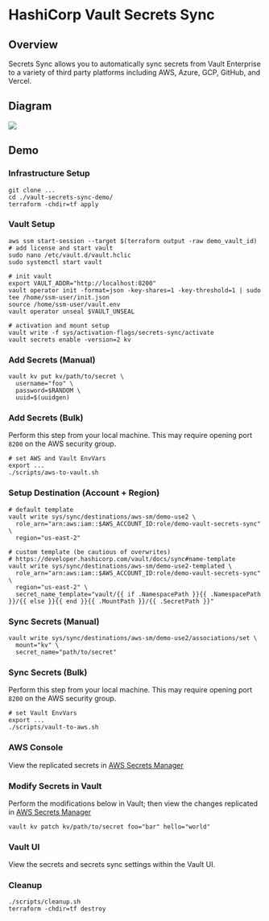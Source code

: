 # HashiCorp Vault Secrets Sync

## Overview
Secrets Sync allows you to automatically sync secrets from Vault Enterprise to a variety of third party platforms including AWS, Azure, GCP, GitHub, and Vercel.

## Diagram
<img src="https://www.hashicorp.com/_next/image?url=https%3A%2F%2Fwww.datocms-assets.com%2F2885%2F1712857918-vault-secrets-sync-final.png&w=3840&q=75">

## Demo

### Infrastructure Setup
```shell
git clone ...
cd ./vault-secrets-sync-demo/
terraform -chdir=tf apply
```

### Vault Setup
```shell
aws ssm start-session --target $(terraform output -raw demo_vault_id)
# add license and start vault
sudo nano /etc/vault.d/vault.hclic
sudo systemctl start vault

# init vault
export VAULT_ADDR="http://localhost:8200"
vault operator init -format=json -key-shares=1 -key-threshold=1 | sudo tee /home/ssm-user/init.json
source /home/ssm-user/vault.env
vault operator unseal $VAULT_UNSEAL

# activation and mount setup
vault write -f sys/activation-flags/secrets-sync/activate
vault secrets enable -version=2 kv
```

### Add Secrets (Manual)
```shell
vault kv put kv/path/to/secret \
  username="foo" \
  password=$RANDOM \
  uuid=$(uuidgen)
```

### Add Secrets (Bulk)
Perform this step from your local machine. This may require opening port `8200` on the AWS security group.
```shell
# set AWS and Vault EnvVars
export ...
./scripts/aws-to-vault.sh
```

### Setup Destination (Account + Region)
```shell
# default template
vault write sys/sync/destinations/aws-sm/demo-use2 \
  role_arn="arn:aws:iam::$AWS_ACCOUNT_ID:role/demo-vault-secrets-sync" \
  region="us-east-2"

# custom template (be cautious of overwrites)
# https://developer.hashicorp.com/vault/docs/sync#name-template
vault write sys/sync/destinations/aws-sm/demo-use2-templated \
  role_arn="arn:aws:iam::$AWS_ACCOUNT_ID:role/demo-vault-secrets-sync" \
  region="us-east-2" \
  secret_name_template="vault/{{ if .NamespacePath }}{{ .NamespacePath }}/{{ else }}{{ end }}{{ .MountPath }}/{{ .SecretPath }}"
```

### Sync Secrets (Manual)
```shell
vault write sys/sync/destinations/aws-sm/demo-use2/associations/set \
  mount="kv" \
  secret_name="path/to/secret"
```

### Sync Secrets (Bulk)
Perform this step from your local machine. This may require opening port `8200` on the AWS security group.
```shell
# set Vault EnvVars
export ...
./scripts/vault-to-aws.sh
```

### AWS Console
View the replicated secrets in [AWS Secrets Manager](https://console.aws.amazon.com/secretsmanager/listsecrets)

### Modify Secrets in Vault
Perform the modifications below in Vault; then view the changes replicated in [AWS Secrets Manager](https://console.aws.amazon.com/secretsmanager/listsecrets)
```shell
vault kv patch kv/path/to/secret foo="bar" hello="world"
```

### Vault UI
View the secrets and secrets sync settings within the Vault UI.

### Cleanup
```shell
./scripts/cleanup.sh
terraform -chdir=tf destroy
```
